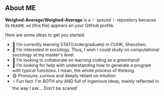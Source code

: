 ## About ME

**Weighed-Average/Weighed-Average** is a ✨ _special_ ✨ repository because its `README.md` (this file) appears on your GitHub profile.

Here are some ideas to get you started:

- 🔭 I’m currently learning STAT(Undergraduate) in CUHK, Shenzhen.
- 🌱 I’m interested in sociology. Thus, I wish I could study on computational sociology at my master's level.
- 👯 I’m looking to collaborate on learning coding as a greenhand!
- 🤔 I’m looking for help with understanding how to generate a program with typical functions. I mean, the whole process of thinking.
- 😄 Pronouns: curious and deeply reliant on intuition
- ⚡ Fun fact: I'm BOTH shy AND full of ingenious ideas, mainly reflected in the way I ask... Don't be scared!

